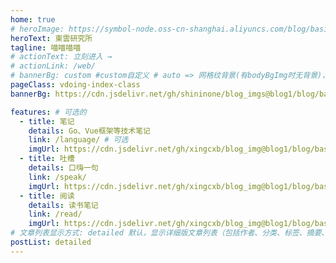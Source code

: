 ```yaml
---
home: true
# heroImage: https://symbol-node.oss-cn-shanghai.aliyuncs.com/blog/basic/background.jpg
heroText: 東雲研究所
tagline: 喵喵喵喵
# actionText: 立刻进入 →
# actionLink: /web/
# bannerBg: custom #custom自定义 # auto => 网格纹背景(有bodyBgImg时无背景)，默认 | none => 无 | '大图地址' | background: 自定义背景样式       提示：如发现文本颜色不适应你的背景时可以到palette.styl修改$bannerTextColor变量
pageClass: vdoing-index-class
bannerBg: https://cdn.jsdelivr.net/gh/shininone/blog_imgs@blog1/blog/background/sagiri.jpg

features: # 可选的
  - title: 笔记
    details: Go、Vue框架等技术笔记
    link: /language/ # 可选
    imgUrl: https://cdn.jsdelivr.net/gh/xingcxb/blog_img@blog1/blog/basic/stickers.png
  - title: 吐槽
    details: 口嗨一句
    link: /speak/
    imgUrl: https://cdn.jsdelivr.net/gh/xingcxb/blog_img@blog1/blog/basic/speak.png
  - title: 阅读
    details: 读书笔记
    link: /read/
    imgUrl: https://cdn.jsdelivr.net/gh/xingcxb/blog_img@blog1/blog/basic/reading.png
# 文章列表显示方式: detailed 默认，显示详细版文章列表（包括作者、分类、标签、摘要、分页等）| simple => 显示简约版文章列表（仅标题和日期）| none 不显示文章列表
postList: detailed
---
```


<!-- 小熊猫 -->
<!-- <img src="/img/panda-waving.png" class="panda no-zoom" style="width: 130px;height: 115px;opacity: 0.8;margin-bottom: -4px;padding-bottom:0;position: fixed;bottom: 0;left: 0.5rem;z-index: 1;"> -->

<ClientOnly>
  <IndexBigImg />
</ClientOnly>
